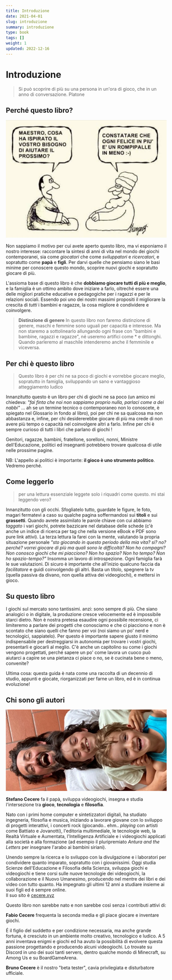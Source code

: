 ```yaml
---
title: Introduzione
date: 2021-04-01
slug: introduzione
summary: introduzione
type: book
tags: []
weight: 1
updated: 2022-12-16
---
```

# Introduzione

> Si può scoprire di più su una persona in un'ora di gioco, che in un anno di conversazione.
> Platone

## Perché questo libro?

![](_img/vignetta_maestro.webp)

Non sappiamo il motivo per cui avete aperto questo libro, ma vi esponiamo il nostro interesse: raccontare la sintesi di anni di vita nel mondo dei giochi contemporanei, sia come _giocatori_ che come _sviluppatori_ e _ricercatori_, e sopratutto come **papà** e **figli**. Per darvi quelle che pensiamo siano le basi minime per conoscere questo mondo, scoprire nuovi giochi e sopratutto giocare di più.

L'assioma base di questo libro è che **dobbiamo giocare tutti di più e meglio**, e la famiglia è un ottimo ambito dove iniziare a farlo, oltreché essere una delle migliori pratiche educative e pedagogiche per i ragazzi e per le relazioni sociali. Essendo poi uno dei nostri massimi propositi il migliorare la crescita di *tutti* i bambini e ragazze, la cosa migliore è condividere e coinvolgere.

> **Distinzione di genere**
> In questo libro non faremo distinzione di genere, maschi e femmine sono uguali per capacità e interesse. Ma non staremo a sottolinearlo allungando ogni frase con "bambini e bambine, ragazzi e ragazze", né useremo artifici come \* e dittonghi. Quando parleremo al maschile intenderemo anche il femminile e viceversa.

## Per chi è questo libro
> Questo libro è per chi ne sa poco di giochi e vorrebbe giocare meglio, sopratutto in famiglia, sviluppando un sano e vantaggioso atteggiamento ludico

Innanzitutto questo è un libro per chi di giochi ne sa poco (un amico mi chiedeva: *"fai finta che noi non sappiamo proprio nulla, parlaci come a dei nabbi"* ... ah se un termine tecnico o contemporaneo non lo conoscete, è spiegato nel Glossario in fondo al libro), poi per chi ne sa qualcosa ma non abbastanza e, infine, per chi desidererebbe giocare di più ma crede di non avere più tempo o capacità nel coinvolgere altri a farlo. Infine per chi è sempre curioso di tutti i libri che parlano di giochi !

Genitori, ragazze, bambini, fratellone, sorelloni, nonni, Ministre dell'Educazione, politici ed insegnanti potrebbero trovare qualcosa di utile nelle prossime pagine.

NB: L'appello ai politici è importante: **il gioco è uno strumento politico**. Vedremo perché.

## Come leggerlo
> per una lettura essenziale leggete solo i riquadri come questo. mi stai leggendo vero?

Innanzitutto con gli occhi. Sfogliatelo tutto, guardate le figure, le foto, magari fermatevi a caso su qualche pagina soffermandosi sui **titoli** e sui **grassetti**.
Quando avrete assimilato le parole chiave con cui abbiamo *taggato* i vari giochi, potrete bazzicare nel database delle schede (c'è anche un indice di ricerca per tag che nella versione eBook e PDF sono pure link attivi).
La terza lettura la farei con la mente, valutando la propria situazione personale *"sto giocando in questo periodo della mia vita? si? no? perché? vorrei giocare di più ma quali sono le difficoltà? Non ho compagni? Non conosco giochi che mi piacciono? Non ho spazio? Non ho tempo? Non ho spazio-tempo?"*
Insomma un lavoro di introspezione. Ogni famiglia farà le sue valutazioni.
Di sicuro è importante che all'inizio qualcuno faccia da *facilitatore* e guidi coinvolgendo gli altri. Basta un titolo, spegnere la tv (quella passiva da divano, non quella attiva dei videogiochi), e mettersi in gioco.

## Su questo libro
I giochi sul mercato sono tantissimi. anzi: sono sempre di più. Che siano analogici o in digitale, la produzione cresce velocemente ed è impossibile starci dietro. Non è nostra pretesa esaudire ogni possibile recensione, ci limiteremo a parlare dei progetti che conosciamo e che ci piacciono e non è scontato che siano quelli che fanno per voi (noi siamo un po' nerd e tecnologici, sappiatelo).
Per questo è importante sapere giusto il minimo indispensabile per destreggiarsi in autonomia per trovare i vostri giochi, presentarli e giocarli al meglio. C'è anche un capitolino su come i giochi vengono progettati, perché sapere un po' come lavora un cuoco può aiutarci a capire se una pietanza ci piace o no, se è cucinata bene o meno, convenite?

Ultima cosa: questa guida è nata come una raccolta di un decennio di studio, appunti e giocate, riorganizzati per farne un libro, ed è in continua evoluzione!

## Chi sono gli autori
![](_img/foto_autori.webp)

**Stefano Cecere** fa il papà, sviluppa videogiochi, insegna e studia l'intersezione tra **gioco**, **tecnologia** e **filosofia**.

Nato con i primi home computer e sintetizzatori digitali, ha studiato ingegneria, filosofia e musica, iniziando a lavorare giovane con lo sviluppo di progetti interattivi, i concerti rock (giocando.. ehm.. *playing* con artisti come Battiato e Jovanotti), l'editoria multimediale, le tecnologie web, la Realtà Virtuale e Aumentata, l'Intelligenza Artificiale e i videogiochi applicati alla società e alla formazione (ad esempio il pluripremiato *Antura and the Letters* per insegnare l'arabo ai bambini siriani).

Unendo sempre la ricerca e lo sviluppo con la divulgazione e i laboratori per condividere quanto imparato, sopratutto con i giovanissimi. Oggi studia Scienze dell'Educazione e Filosofia della Scienza, sviluppa giochi e videogiochi e tiene corsi sulle nuove tecnologie dei videogiochi, la collaborazione e il Nuovo Umanesimo, producendo nel mentre dei libri e dei video con tutto quanto. Ha impegnato gli ultimi 12 anni a studiare insieme ai suoi figli ed è sempre online.  
Il suo sito è [cecere.xyz](https://cecere.xyz)

Questo libro non sarebbe nato e non sarebbe così senza i contributi attivi di:

**Fabio Cecere** frequenta la seconda media e gli piace giocare e inventare giochi.

É il figlio del suddetto e per condizione necessaria, ma anche grande fortuna, è cresciuto in un ambiente molto creativo, tecnologico e ludico. A 5 anni inventava enigmi e giochi ed ha avuto la possibilità di evolvere questa passione progettando e producendo alcuni videogiochi. Lo trovate su Discord in uno dei suoi tanti servers, dentro qualche mondo di Minecraft, su Among Us e su BoardGameArena.

**Bruno Cecere** è il nostro "beta tester", cavia privilegiata e disturbatore ufficiale.
